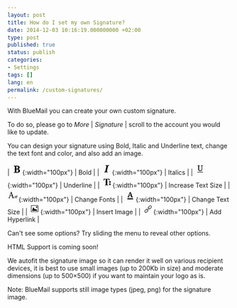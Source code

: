 ```yaml
---
layout: post
title: How do I set my own Signature?
date: 2014-12-03 10:16:19.000000000 +02:00
type: post
published: true
status: publish
categories:
- Settings
tags: []
lang: en
permalink: /custom-signatures/
---
```


With BlueMail you can create your own custom signature.

To do so, please go to *More* \| *Signature* \| scroll to the account you would like to update.

You can design your signature using Bold, Italic and Underline text, change the text font and color, and also add an image.

| ![Bold](/assets/Bold.png){:width="100px"} | Bold |
| ![Italics](/assets/Italics.png){:width="100px"} | Italics |
| ![Underline](/assets/Underline.png){:width="100px"} | Underline |
| ![Increase Text Size](/assets/Text_Size.png){:width="100px"} | Increase Text Size |
| ![Typeset](/assets/Typeset.png){:width="100px"} | Change Fonts |
| ![Text Color](/assets/Text_Color.png){:width="100px"} | Change Text Size |
| ![Add Image](/assets/Add_Image.png){:width="100px"} | Insert Image |
| ![Add Hyperlink](/assets/Insert_link.png){:width="100px"} | Add Hyperlink |

Can't see some options? Try sliding the menu to reveal other options.

HTML Support is coming soon!

We autofit the signature image so it can render it well on various recipient devices, it is best to use small images (up to 200Kb in size) and moderate dimensions (up to 500×500) if you want to maintain your logo as is.

Note: BlueMail supports still image types (jpeg, png) for the signature image.

